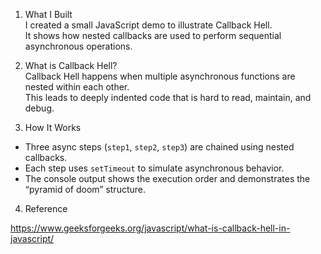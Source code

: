 
1. What I Built  
I created a small JavaScript demo to illustrate Callback Hell.  
It shows how nested callbacks are used to perform sequential asynchronous operations.


2. What is Callback Hell?    
Callback Hell happens when multiple asynchronous functions are nested within each other.  
This leads to deeply indented code that is hard to read, maintain, and debug.


3. How It Works  
- Three async steps (`step1`, `step2`, `step3`) are chained using nested callbacks.  
- Each step uses `setTimeout` to simulate asynchronous behavior.  
- The console output shows the execution order and demonstrates the “pyramid of doom” structure.


4. Reference  

https://www.geeksforgeeks.org/javascript/what-is-callback-hell-in-javascript/
